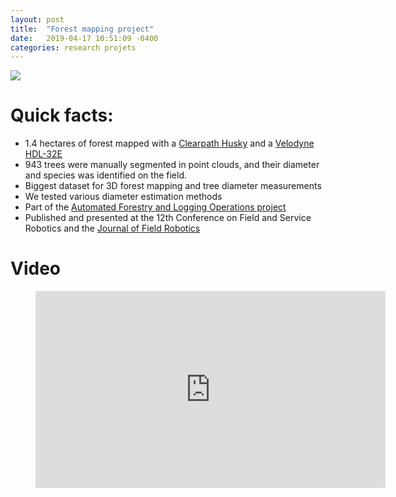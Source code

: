 ```yaml
---
layout: post
title:  "Forest mapping project"
date:   2019-04-17 10:51:09 -0400
categories: research projets 
---
```


![](../../../../../header.png)

# Quick facts:
* 1.4 hectares of forest mapped with a [Clearpath Husky](https://www.clearpathrobotics.com/husky-unmanned-ground-vehicle-robot/) and a [Velodyne HDL\-32E](https://velodynelidar.com/hdl-32e.html)
* 943 trees were manually segmented in point clouds, and their diameter and species was identified on the field.
* Biggest dataset for 3D forest mapping and tree diameter measurements
* We tested various diameter estimation methods
* Part of the [Automated Forestry and Logging Operations project](https://www.researchgate.net/project/Automated-forestry-and-logging-operations)
* Published and presented at the 12th Conference on Field and Service Robotics and the [Journal of Field Robotics](http://dx.doi.org/https://doi.org/10.1002/rob.21980)

# Video
<!-- blank line -->
<figure class="video_container">
<iframe width="560" height="315" src="https://www.youtube.com/embed/dJ8eIOvcGPw" frameborder="0" allow="accelerometer; autoplay; encrypted-media; gyroscope; picture-in-picture" allowfullscreen></iframe>
</figure>
<!-- blank line -->

